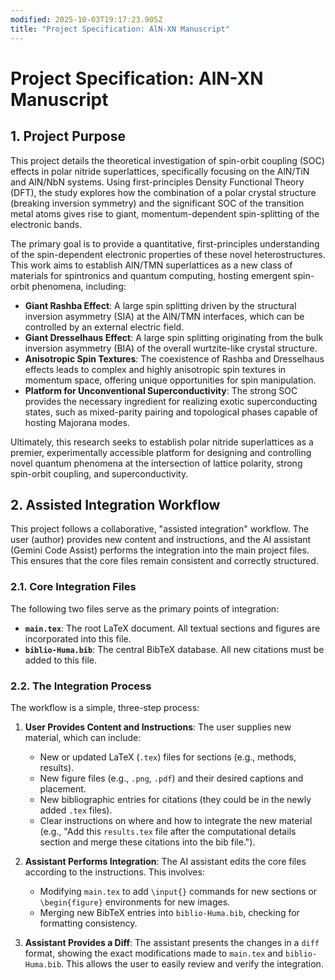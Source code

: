```yaml
---
modified: 2025-10-03T19:17:23.905Z
title: "Project Specification: AlN-XN Manuscript"
---
```


# Project Specification: AlN-XN Manuscript

## 1. Project Purpose

This project details the theoretical investigation of spin-orbit coupling (SOC) effects in polar nitride superlattices, specifically focusing on the AlN/TiN and AlN/NbN systems. Using first-principles Density Functional Theory (DFT), the study explores how the combination of a polar crystal structure (breaking inversion symmetry) and the significant SOC of the transition metal atoms gives rise to giant, momentum-dependent spin-splitting of the electronic bands.

The primary goal is to provide a quantitative, first-principles understanding of the spin-dependent electronic properties of these novel heterostructures. This work aims to establish AlN/TMN superlattices as a new class of materials for spintronics and quantum computing, hosting emergent spin-orbit phenomena, including:

*   **Giant Rashba Effect**: A large spin splitting driven by the structural inversion asymmetry (SIA) at the AlN/TMN interfaces, which can be controlled by an external electric field.
*   **Giant Dresselhaus Effect**: A large spin splitting originating from the bulk inversion asymmetry (BIA) of the overall wurtzite-like crystal structure.
*   **Anisotropic Spin Textures**: The coexistence of Rashba and Dresselhaus effects leads to complex and highly anisotropic spin textures in momentum space, offering unique opportunities for spin manipulation.
*   **Platform for Unconventional Superconductivity**: The strong SOC provides the necessary ingredient for realizing exotic superconducting states, such as mixed-parity pairing and topological phases capable of hosting Majorana modes.

Ultimately, this research seeks to establish polar nitride superlattices as a premier, experimentally accessible platform for designing and controlling novel quantum phenomena at the intersection of lattice polarity, strong spin-orbit coupling, and superconductivity.

## 2. Assisted Integration Workflow

This project follows a collaborative, "assisted integration" workflow. The user (author) provides new content and instructions, and the AI assistant (Gemini Code Assist) performs the integration into the main project files. This ensures that the core files remain consistent and correctly structured.

### 2.1. Core Integration Files

The following two files serve as the primary points of integration:

*   **`main.tex`**: The root LaTeX document. All textual sections and figures are incorporated into this file.
*   **`biblio-Huma.bib`**: The central BibTeX database. All new citations must be added to this file.

### 2.2. The Integration Process

The workflow is a simple, three-step process:

1.  **User Provides Content and Instructions**: The user supplies new material, which can include:
    *   New or updated LaTeX (`.tex`) files for sections (e.g., methods, results).
    *   New figure files (e.g., `.png`, `.pdf`) and their desired captions and placement.
    *   New bibliographic entries for citations (they could be in the newly added `.tex` files).
    *   Clear instructions on where and how to integrate the new material (e.g., "Add this `results.tex` file after the computational details section and merge these citations into the bib file.").

2.  **Assistant Performs Integration**: The AI assistant edits the core files according to the instructions. This involves:
    *   Modifying `main.tex` to add `\input{}` commands for new sections or `\begin{figure}` environments for new images.
    *   Merging new BibTeX entries into `biblio-Huma.bib`, checking for formatting consistency.

3.  **Assistant Provides a Diff**: The assistant presents the changes in a `diff` format, showing the exact modifications made to `main.tex` and `biblio-Huma.bib`. This allows the user to easily review and verify the integration.